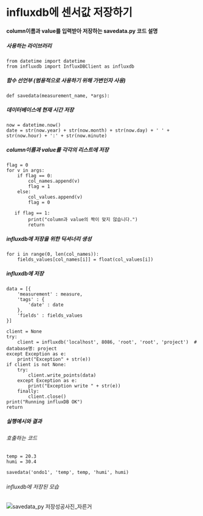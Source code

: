# influxdb에 센서값 저장하기

#### column이름과 value를 입력받아 저장하는 savedata.py 코드 설명

##### 사용하는 라이브러리
```python3
from datetime import datetime
from influxdb import InfluxDBClient as influxdb
```

##### 함수 선언부 (범용적으로 사용하기 위해 가변인자 사용)
```python3
def savedata(measurement_name, *args):
```

##### 데이터베이스에 현재 시간 저장
```python3
now = datetime.now()
date = str(now.year) + str(now.month) + str(now.day) + ' ' + str(now.hour) + ':' + str(now.minute)
```

##### column이름과 value를 각각의 리스트에 저장
```python3
flag = 0
for v in args:
    if flag == 0:
        col_names.append(v)
        flag = 1
    else:
        col_values.append(v)
        flag = 0

   if flag == 1:
        print("column과 value의 짝이 맞지 않습니다.")
        return
```

##### influxdb에 저장을 위한 딕셔너리 생성
```python3
for i in range(0, len(col_names)):
    fields_values[col_names[i]] = float(col_values[i])
```

##### influxdb에 저장
```python3
data = [{
    'measurement' : measure,
    'tags' : {
        'date' : date
    },
    'fields' : fields_values
}]

client = None
try:
    client = influxdb('localhost', 8086, 'root', 'root', 'project')  # database명: project
except Exception as e:
    print("Exception" + str(e))
if client is not None:
    try:
        client.write_points(data)
    except Exception as e:
        print("Exception write " + str(e))
    finally:
        client.close()
print("Running influxDB OK")
return
```

##### 실행예시와 결과
###### 호출하는 코드
```python3
temp = 20.3
humi = 30.4

savedata('ondo1', 'temp', temp, 'humi', humi)
```
###### influxdb에 저장된 모습
![savedata_py 저장성공사진_자른거](https://github.com/smart-daepa/raspberry-pi/assets/113410132/4c7402af-85ac-4231-9a58-32bc16e197e5)
